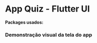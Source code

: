 # App Quiz - Flutter UI

[//]: # (Criei duas telas, uma é a página inicial e outra é a página de detalhes para um aplicativo de entrega de comida.)

**Packages usados:**

[//]: # (- [intl]&#40;https://pub.dev/packages/intl&#41;)

### Demonstração visual da tela do app

[//]: # (![Tela principal]&#40;/prints/1.png&#41;)
